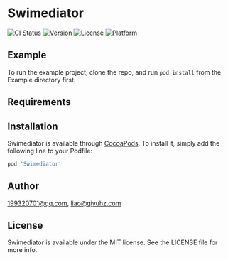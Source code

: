 # Swimediator

[![CI Status](https://img.shields.io/travis/199320701@qq.com/Swimediator.svg?style=flat)](https://travis-ci.org/199320701@qq.com/Swimediator)
[![Version](https://img.shields.io/cocoapods/v/Swimediator.svg?style=flat)](https://cocoapods.org/pods/Swimediator)
[![License](https://img.shields.io/cocoapods/l/Swimediator.svg?style=flat)](https://cocoapods.org/pods/Swimediator)
[![Platform](https://img.shields.io/cocoapods/p/Swimediator.svg?style=flat)](https://cocoapods.org/pods/Swimediator)

## Example

To run the example project, clone the repo, and run `pod install` from the Example directory first.

## Requirements

## Installation

Swimediator is available through [CocoaPods](https://cocoapods.org). To install
it, simply add the following line to your Podfile:

```ruby
pod 'Swimediator'
```

## Author

199320701@qq.com, liao@qiyuhz.com

## License

Swimediator is available under the MIT license. See the LICENSE file for more info.
